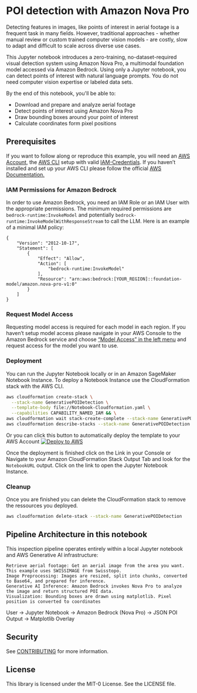 # POI detection with Amazon Nova Pro

Detecting features in images, like points of interest in aerial footage is a
frequent task in many fields. However, traditional approaches - whether manual
review or custom trained computer vision models - are costly, slow to adapt and
difficult to scale across diverse use cases.

This Jupyter notebook introduces a zero-training, no-dataset-required visual
detection system using Amazon Nova Pro, a multimodal foundation model accessed
via Amazon Bedrock. Using only a Jupyter notebook, you can detect points of
interest with natural language prompts. You do not need computer vision
expertise or labeled data sets.

By the end of this notebook, you'll be able to:

* Download and prepare and analyze aerial footage
* Detect points of interest using Amazon Nova Pro
* Draw bounding boxes around your point of interest
* Calculate coordinates form pixel positions

## Prerequisites

If you want to follow along or reproduce this example, you will need an [AWS Account](https://docs.aws.amazon.com/accounts/latest/reference/manage-acct-creating.html), the [AWS CLI](https://docs.aws.amazon.com/accounts/latest/reference/manage-acct-creating.html) setup with valid [IAM-Credentials](https://docs.aws.amazon.com/cli/latest/userguide/cli-chap-getting-started.html). If you haven’t installed and set up your AWS CLI please follow the official [AWS Documentation.](https://docs.aws.amazon.com/cli/latest/userguide/cli-chap-getting-started.html)

### IAM Permissions for Amazon Bedrock

In order to use Amazon Bedrock, you need an IAM Role or an IAM User with the appropriate permissions. The minimum required permissions are `bedrock-runtime:InvokeModel` and potentially `bedrock-runtime:InvokeModelWithResponseStream` to call the LLM. Here is an example of a minimal IAM policy:

```
{
    "Version": "2012-10-17",
    "Statement": [
        {
            "Effect": "Allow",
            "Action": [
                "bedrock-runtime:InvokeModel"
            ],
            "Resource": "arn:aws:bedrock:[YOUR_REGION]::foundation-model/amazon.nova-pro-v1:0"
        }
    ]
}
```

### Request Model Access

Requesting model access is required for each model in each region. If you haven’t setup model access please navigate in your AWS Console to the Amazon Bedrock service and choose [“Model Access” in the left menu](https://docs.aws.amazon.com/bedrock/latest/userguide/model-access-modify.html) and request access for the model you want to use.

### Deployment

You can run the Jupyter Notebook locally or in an Amazon SageMaker Notebook Instance. To deploy a Notebook Instance use the CloudFormation stack with the AWS CLI.

```bash
aws cloudformation create-stack \
  --stack-name GenerativePOIDetection \
  --template-body file://Notebook-Cloudformation.yaml \
  --capabilities CAPABILITY_NAMED_IAM && \
aws cloudformation wait stack-create-complete --stack-name GenerativePOIDetection && \
aws cloudformation describe-stacks --stack-name GenerativePOIDetection --query 'Stacks[0].Outputs[?OutputKey==`NotebookURL`].OutputValue' --output text

```

Or you can click this button to automatically deploy the template to your AWS Account [![Deploy to AWS](https://s3.amazonaws.com/cloudformation-examples/cloudformation-launch-stack.png)](https://console.aws.amazon.com/cloudformation/home?region=us-east-1#/stacks/new?stackName=GenerativePOIDetection&templateURL=https://raw.githubusercontent.com/aws-samples/sample-generative-poi-detection/main/Notebook-Cloudformation.yaml)

Once the deployment is finished click on the Link in your Console or Navigate to your Amazon CloudFormation Stack Output Tab and look for the `NotebookURL` output. Click on the link to open the Jupyter Notebook Instance.

### Cleanup

Once you are finished you can delete the CloudFormation stack to remove the ressources you deployed.

```bash
aws cloudformation delete-stack --stack-name GenerativePOIDetection
```

## Pipeline Architecture in this notebook

This inspection pipeline operates entirely within a local Jupyter notebook and AWS Generative AI infrastructure:

    Retrieve aerial footage: Get an aerial image from the area you want. This example uses SWISSIMAGE from Swisstopo.
    Image Preprocessing: Images are resized, split into chunks, converted to Base64, and prepared for inference.
    Generative AI Inference: Amazon Bedrock invokes Nova Pro to analyze the image and return structured POI data.
    Visualization: Bounding boxes are drawn using matplotlib. Pixel position is converted to coordinates

User → Jupyter Notebook → Amazon Bedrock (Nova Pro) → JSON POI Output → Matplotlib Overlay

## Security

See [CONTRIBUTING](CONTRIBUTING.md#security-issue-notifications) for more information.

## License

This library is licensed under the MIT-0 License. See the LICENSE file.